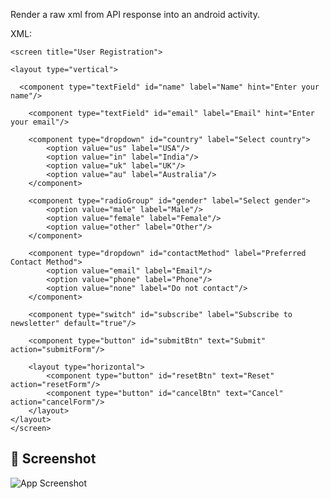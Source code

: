 Render a raw xml from API response into an android activity. 

XML:
  
    <screen title="User Registration">
  
    <layout type="vertical">
       
      <component type="textField" id="name" label="Name" hint="Enter your name"/>

        <component type="textField" id="email" label="Email" hint="Enter your email"/>

        <component type="dropdown" id="country" label="Select country">
            <option value="us" label="USA"/>
            <option value="in" label="India"/>
            <option value="uk" label="UK"/>
            <option value="au" label="Australia"/>
        </component>
        
        <component type="radioGroup" id="gender" label="Select gender">
            <option value="male" label="Male"/>
            <option value="female" label="Female"/>
            <option value="other" label="Other"/>
        </component>

        <component type="dropdown" id="contactMethod" label="Preferred Contact Method">
            <option value="email" label="Email"/>
            <option value="phone" label="Phone"/>
            <option value="none" label="Do not contact"/>
        </component>

        <component type="switch" id="subscribe" label="Subscribe to newsletter" default="true"/>

        <component type="button" id="submitBtn" text="Submit" action="submitForm"/>
        
        <layout type="horizontal">
            <component type="button" id="resetBtn" text="Reset" action="resetForm"/>
            <component type="button" id="cancelBtn" text="Cancel" action="cancelForm"/>
        </layout>
    </layout>
    </screen>


  ## 📸 Screenshot

![App Screenshot](assets/screenshot.png)
